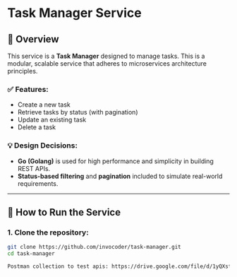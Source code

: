 # Task Manager Service

## 📌 Overview

This service is a **Task Manager** designed to manage tasks. This is a modular, scalable service that adheres to microservices architecture principles.

### ✅ Features:
- Create a new task
- Retrieve tasks by status (with pagination)
- Update an existing task
- Delete a task

### 💡 Design Decisions:
- **Go (Golang)** is used for high performance and simplicity in building REST APIs.
- **Status-based filtering** and **pagination** included to simulate real-world requirements.

---

## 🚀 How to Run the Service

### 1. Clone the repository:
```bash
git clone https://github.com/invocoder/task-manager.git
cd task-manager

Postman collection to test apis: https://drive.google.com/file/d/1yQXstC__nPQDsx021XGu0qHg67F94fCo/view
